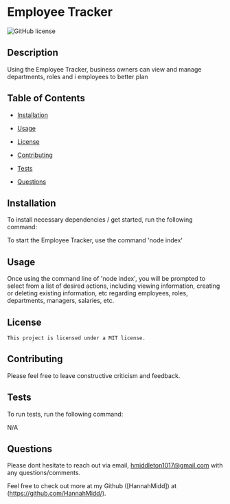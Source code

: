 # Employee Tracker
  ![GitHub license](https://img.shields.io/badge/license-MIT-blue.svg)
  
  ## Description
  
  Using the Employee Tracker, business owners can view and manage departments, roles and i employees to better plan

## Table of Contents 

* [Installation](#installation)

* [Usage](#usage)

* [License](#license)

* [Contributing](#Contributions)

* [Tests](#test)

* [Questions](#questions)

## Installation

To install necessary dependencies / get started, run the following command:


To start the Employee Tracker, use the command 'node index'


## Usage

Once using the command line of 'node index', you will be prompted to select from a list of desired actions, including viewing information, creating or deleting existing information, etc regarding employees, roles, departments, managers, salaries, etc.

## License

    This project is licensed under a MIT license.
  
## Contributing

Please feel free to leave constructive criticism and feedback.

## Tests

To run tests, run the following command:


N/A


## Questions

Please dont hesitate to reach out via email, hmiddleton1017@gmail.com with any questions/comments.

Feel free to check out more at my Github ([HannahMidd]) at 
(https://github.com/HannahMidd/).

